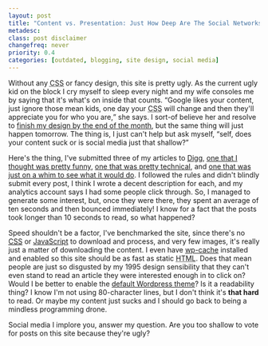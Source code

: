 ```yaml
---
layout: post
title: "Content vs. Presentation: Just How Deep Are The Social Networks?"
metadesc: 
class: post disclaimer
changefreq: never
priority: 0.4
categories: [outdated, blogging, site design, social media]
---
```

Without any <acronym title="cascading style sheets">CSS</acronym> or fancy design, 
this site is pretty ugly.  As the current ugly kid on the block I cry myself to sleep every night and my 
wife consoles me by saying that it's what's on inside that counts.  <q>Google likes your content, just 
ignore those mean kids, one day your <acronym title="cascading style sheets">CSS</acronym> 
will change and then they'll appreciate you for who you are,</q> she says.  I sort-of believe her and resolve 
to [finish my design by the end of the month](/2008/04/no-deadlines-no-work-qed.html), but the 
same thing will just happen tomorrow.  The thing is, I just can't help but ask myself, <q>self, does your 
content suck or is social media just that shallow?</q>

Here's the thing, I've submitted three of my articles to [Digg](http://www.digg.com/), 
[one that I thought was pretty funny](/2008/04/top-10-ways-to-waste-your-seed-money.html), 
[one that was pretty technical](/2008/04/javascript-getelementbyid-performance.html), and 
[one that was just on a whim to see what it would do](/2008/04/online-identity-and-the-social-graph.html). 
I followed the rules and didn't blindly submit every post, I think I wrote a decent description for each, and 
my analytics account says I had some people click through.  So, I managed to generate some interest, but, once 
they were there, they spent an average of ten seconds and then bounced immediately!  I know for a fact that 
the posts took longer than 10 seconds to read, so what happened?

Speed shouldn't be a factor, I've benchmarked the site, since there's no 
<acronym title="cascading style sheets">[CSS](http://en.wikipedia.org/wiki/Cascading_Style_Sheets)</acronym> or 
[JavaScript](http://en.wikipedia.org/wiki/JavaScript) to download and process, and very few images, 
it's really just a matter of downloading the content.  I even have [wp-cache](http://mnm.uib.es/gallir/wp-cache-2/) 
installed and enabled so this site should be as fast as static <acronym title="HyperText Markup Language">HTML</acronym>. 
Does that mean people are just so disgusted by my 1995 design sensibility that they can't even stand to read an 
article they were interested enough in to click on?  Would I be better to enable the 
[default Wordpress theme](http://themes.wordpress.net/columns/2-columns/163/wordpress-default-15/)? 
Is it a readability thing?  I know I'm not using 80-character lines, but I don't think it's **that hard** to read. 
Or maybe my content just sucks and I should go back to being a mindless programming drone.

Social media I implore you, answer my question.  Are you too shallow to vote for posts on this site because they're ugly?
